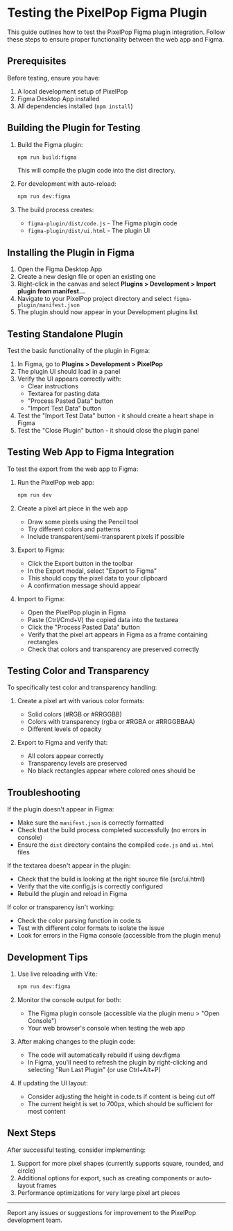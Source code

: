 # Testing the PixelPop Figma Plugin

This guide outlines how to test the PixelPop Figma plugin integration. Follow these steps to ensure proper functionality between the web app and Figma.

## Prerequisites

Before testing, ensure you have:

1. A local development setup of PixelPop
2. Figma Desktop App installed
3. All dependencies installed (`npm install`)

## Building the Plugin for Testing

1. Build the Figma plugin:
   ```bash
   npm run build:figma
   ```
   This will compile the plugin code into the dist directory.

2. For development with auto-reload:
   ```bash
   npm run dev:figma
   ```

3. The build process creates:
   - `figma-plugin/dist/code.js` - The Figma plugin code
   - `figma-plugin/dist/ui.html` - The plugin UI

## Installing the Plugin in Figma

1. Open the Figma Desktop App
2. Create a new design file or open an existing one
3. Right-click in the canvas and select **Plugins > Development > Import plugin from manifest...**
4. Navigate to your PixelPop project directory and select `figma-plugin/manifest.json`
5. The plugin should now appear in your Development plugins list

## Testing Standalone Plugin

Test the basic functionality of the plugin in Figma:

1. In Figma, go to **Plugins > Development > PixelPop**
2. The plugin UI should load in a panel
3. Verify the UI appears correctly with:
   - Clear instructions
   - Textarea for pasting data
   - "Process Pasted Data" button
   - "Import Test Data" button
4. Test the "Import Test Data" button - it should create a heart shape in Figma
5. Test the "Close Plugin" button - it should close the plugin panel

## Testing Web App to Figma Integration

To test the export from the web app to Figma:

1. Run the PixelPop web app:
   ```bash
   npm run dev
   ```

2. Create a pixel art piece in the web app
   - Draw some pixels using the Pencil tool
   - Try different colors and patterns
   - Include transparent/semi-transparent pixels if possible

3. Export to Figma:
   - Click the Export button in the toolbar
   - In the Export modal, select "Export to Figma"
   - This should copy the pixel data to your clipboard
   - A confirmation message should appear

4. Import to Figma:
   - Open the PixelPop plugin in Figma
   - Paste (Ctrl/Cmd+V) the copied data into the textarea
   - Click the "Process Pasted Data" button
   - Verify that the pixel art appears in Figma as a frame containing rectangles
   - Check that colors and transparency are preserved correctly

## Testing Color and Transparency

To specifically test color and transparency handling:

1. Create a pixel art with various color formats:
   - Solid colors (#RGB or #RRGGBB)
   - Colors with transparency (rgba or #RGBA or #RRGGBBAA)
   - Different levels of opacity

2. Export to Figma and verify that:
   - All colors appear correctly
   - Transparency levels are preserved
   - No black rectangles appear where colored ones should be

## Troubleshooting

If the plugin doesn't appear in Figma:
- Make sure the `manifest.json` is correctly formatted
- Check that the build process completed successfully (no errors in console)
- Ensure the `dist` directory contains the compiled `code.js` and `ui.html` files

If the textarea doesn't appear in the plugin:
- Check that the build is looking at the right source file (src/ui.html)
- Verify that the vite.config.js is correctly configured
- Rebuild the plugin and reload in Figma

If color or transparency isn't working:
- Check the color parsing function in code.ts
- Test with different color formats to isolate the issue
- Look for errors in the Figma console (accessible from the plugin menu)

## Development Tips

1. Use live reloading with Vite:
   ```bash
   npm run dev:figma
   ```

2. Monitor the console output for both:
   - The Figma plugin console (accessible via the plugin menu > "Open Console")
   - Your web browser's console when testing the web app

3. After making changes to the plugin code:
   - The code will automatically rebuild if using dev:figma
   - In Figma, you'll need to refresh the plugin by right-clicking and selecting "Run Last Plugin" (or use Ctrl+Alt+P)

4. If updating the UI layout:
   - Consider adjusting the height in code.ts if content is being cut off
   - The current height is set to 700px, which should be sufficient for most content

## Next Steps

After successful testing, consider implementing:

1. Support for more pixel shapes (currently supports square, rounded, and circle)
2. Additional options for export, such as creating components or auto-layout frames
3. Performance optimizations for very large pixel art pieces

---

Report any issues or suggestions for improvement to the PixelPop development team. 